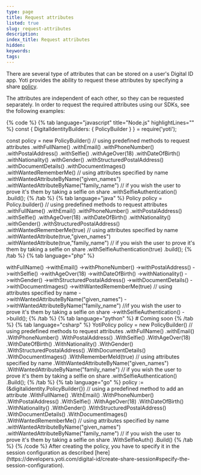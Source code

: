 ```yaml
---
type: page
title: Request attributes
listed: true
slug: request-attributes
description: 
index_title: Request attributes
hidden: 
keywords: 
tags: 
---
```


There are several type of attributes that can be stored on a user's Digital ID app. Yoti provides the ability to request these attributes by specifying a share [policy](https://developers.yoti.com/digital-id/create-share-session#build-a-policy).

The attributes are independent of each other, so they can be requested separately. In order to request the required attributes using our SDKs, see the following examples:

{% code %}
{% tab language="javascript" title="Node.js" highlightLines="" %}
const {
  DigitalIdentityBuilders: {
    PolicyBuilder
  }
} = require('yoti');

const policy = new PolicyBuilder()
    // using predefined methods to request attributes
    .withFullName()
		.withEmail()
    .withPhoneNumber()
		.withPostalAddress()
    .withSelfie()
    .withAgeOver(18)
  	.withDateOfBirth()
    .withNationality()
    .withGender()
		.withStructuredPostalAddress()
    .withDocumentDetails()
    .withDocumentImages()
    .withWantedRememberMe()
		// using attributes specified by name
    .withWantedAttributeByName("given_names")
    .withWantedAttributeByName("family_name")
    // if you wish the user to prove it's them by taking a selfie on share
    .withSelfieAuthentication()
    .build();
{% /tab %}
{% tab language="java" %}
Policy policy = Policy.builder()
    // using predefined methods to request attributes
    .withFullName()
    .withEmail()
  	.withPhoneNumber()
  	.withPostalAddress()
  	.withSelfie()
  	.withAgeOver(18)
  	.withDateOfBirth()
  	.withNationality()
  	.withGender()
  	.withStructuredPostalAddress()
  	.withWantedRememberMe(true)
		// using attributes specified by name
  	.withWantedAttribute(true,"given_names")
  	.withWantedAttribute(true,"family_name")
    // if you wish the user to prove it's them by taking a selfie on share
    .withSelfieAuthentication(true)
    .build();
{% /tab %}
{% tab language="php" %}
<?php

use Yoti\Identity\Policy\PolicyBuilder;

$policy = (new PolicyBuilder())
    // using predefined methods to request attributes
    ->withFullName()
  	->withEmail()
  	->withPhoneNumber()
  	->withPostalAddress()
  	->withSelfie()
  	->withAgeOver(18)
  	->withDateOfBirth()
  	->withNationality()
  	->withGender()
  	->withStructuredPostalAddress()
  	->withDocumentDetails()
  	->withDocumentImages()
  	->withWantedRememberMe(true)
  	// using attributes specified by name
    ->withWantedAttributeByName("given_names")
    ->withWantedAttributeByName("family_name")
    //if you wish the user to prove it's them by taking a selfie on share
    ->withSelfieAuthentication()
    ->build();
{% /tab %}
{% tab language="python" %}
# Coming soon
{% /tab %}
{% tab language="csharp" %}
YotiPolicy policy = new PolicyBuilder()
  	// using predefined methods to request attributes
  	.withFullName()
    .withEmail()
    .WithPhoneNumber()
  	.WithPostalAddress()
    .WithSelfie()
    .WithAgeOver(18)
  	.WithDateOfBirth()
    .WithNationality()
    .WithGender()
		.WithStructuredPostalAddress()
    .WithDocumentDetails()
    .WithDocumentImages()  
  	.WithRememberMeId(true)
    // using attributes specified by name
    .WithWantedAttributeByName("given_names")
    .WithWantedAttributeByName("family_name")
    // if you wish the user to prove it's them by taking a selfie on share
    .withSelfieAuthentication()
    .Build();
{% /tab %}
{% tab language="go" %}
policy := (&digitalidentity.PolicyBuilder{})
    // using a predefined method to add an attribute
    .WithFullName()
    .WithEmail()
		.WithPhoneNumber()
		.WithPostalAddress()
    .WithSelfie()
    .WithAgeOver(18)
  	.WithDateOfBirth()
    .WithNationality()
    .WithGender()
		.WithStructuredPostalAddress()
    .WithDocumentDetails()
    .WithDocumentImages()
    .WithWantedRememberMe()
    // using attributes specified by name
    .withWantedAttributeByName("given_names")
    .withWantedAttributeByName("family_name")
    // if you wish the user to prove it's them by taking a selfie on share
    .WithSelfieAuth()
    .Build()
{% /tab %}
{% /code %}

After creating the policy, you have to specify it in the session configuration as described [here](https://developers.yoti.com/digital-id/create-share-session#specify-the-session-configuration).